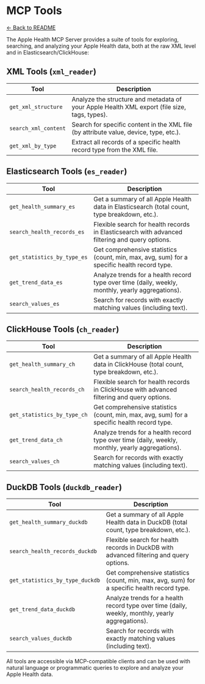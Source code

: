 # MCP Tools

[← Back to README](../README.md)

The Apple Health MCP Server provides a suite of tools for exploring, searching, and analyzing your Apple Health data, both at the raw XML level and in Elasticsearch/ClickHouse:

## XML Tools (`xml_reader`)

| Tool                | Description                                                                                   |
|---------------------|-----------------------------------------------------------------------------------------------|
| `get_xml_structure` | Analyze the structure and metadata of your Apple Health XML export (file size, tags, types).   |
| `search_xml_content`| Search for specific content in the XML file (by attribute value, device, type, etc.).          |
| `get_xml_by_type`   | Extract all records of a specific health record type from the XML file.                        |

## Elasticsearch Tools (`es_reader`)

| Tool                        | Description                                                                                         |
|-----------------------------|-----------------------------------------------------------------------------------------------------|
| `get_health_summary_es`     | Get a summary of all Apple Health data in Elasticsearch (total count, type breakdown, etc.).         |
| `search_health_records_es`  | Flexible search for health records in Elasticsearch with advanced filtering and query options.        |
| `get_statistics_by_type_es` | Get comprehensive statistics (count, min, max, avg, sum) for a specific health record type.          |
| `get_trend_data_es`         | Analyze trends for a health record type over time (daily, weekly, monthly, yearly aggregations).     |
| `search_values_es`          | Search for records with exactly matching values (including text).     |

## ClickHouse Tools (`ch_reader`)

| Tool                        | Description                                                                                         |
|-----------------------------|-----------------------------------------------------------------------------------------------------|
| `get_health_summary_ch`     | Get a summary of all Apple Health data in ClickHouse (total count, type breakdown, etc.).         |
| `search_health_records_ch`  | Flexible search for health records in ClickHouse with advanced filtering and query options.        |
| `get_statistics_by_type_ch` | Get comprehensive statistics (count, min, max, avg, sum) for a specific health record type.          |
| `get_trend_data_ch`         | Analyze trends for a health record type over time (daily, weekly, monthly, yearly aggregations).     |
| `search_values_ch`          | Search for records with exactly matching values (including text).     |

## DuckDB Tools (`duckdb_reader`)

| Tool                        | Description                                                                                         |
|-----------------------------|-----------------------------------------------------------------------------------------------------|
| `get_health_summary_duckdb`     | Get a summary of all Apple Health data in DuckDB (total count, type breakdown, etc.).         |
| `search_health_records_duckdb`  | Flexible search for health records in DuckDB with advanced filtering and query options.        |
| `get_statistics_by_type_duckdb` | Get comprehensive statistics (count, min, max, avg, sum) for a specific health record type.          |
| `get_trend_data_duckdb`         | Analyze trends for a health record type over time (daily, weekly, monthly, yearly aggregations).     |
| `search_values_duckdb`          | Search for records with exactly matching values (including text).     |

All tools are accessible via MCP-compatible clients and can be used with natural language or programmatic queries to explore and analyze your Apple Health data.
